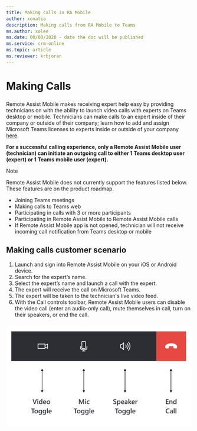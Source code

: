 ```yaml
---
title: Making calls in RA Mobile
author: xonatia
description: Making calls from RA Mobile to Teams 
ms.author: xolee
ms.date: 00/00/2020 - date the doc will be published 
ms.service: crm-online
ms.topic: article
ms.reviewer: krbjoran
---
```

# Making Calls 

###
Remote Assist Mobile makes receiving expert help easy by providing technicians on  with the ability to launch video calls with experts on Teams desktop or mobile. Technicians can make calls to an expert inside of their company or outside of their company; learn how to add and assign Microsoft Teams licenses to experts inside or outside of your company [here](use-microsoft-teams-with-remote-assist.md).

**For a successful calling experience, only a Remote Assist Mobile user (technician) can initiate an outgoing call to either 1 Teams desktop user (expert) or 1 Teams mobile user (expert).**

>[!NOTE]
> Remote Assist Mobile does not currently support the features listed below. These features are on the product roadmap.
> -	Joining Teams meetings
> -	Making calls to Teams web
> -	Participating in calls with 3 or more participants
> -	Participating in Remote Assist Mobile to Remote Assist Mobile calls
> -	If Remote Assist Mobile app is not opened, technician will not receive incoming call notification from Teams desktop or mobile

## Making calls customer scenario

1. Launch and sign into Remote Assist Mobile on your iOS or Android device. 
2. Search for the expert’s name. 
3. Select the expert’s name and launch a call with the expert. 
4. The expert will receive the call on Microsoft Teams. 
5. The expert will be taken to the technician's live video feed. 
6. With the Call controls toolbar, Remote Assist Mobile users can disable the video call (enter an audio-only call), mute themselves in call, turn on their speakers, or end the call. 
###
![Call Toolbar](./media/calltoolbar.png "Call Toolbar")
###
